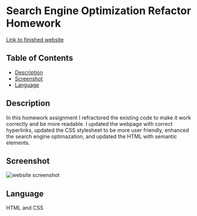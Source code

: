 # Search Engine Optimization Refactor Homework

[Link to finished website](https://lweine01.github.io/seo-refactor-exercise/)

## Table of Contents
- [Description](#Description)
- [Screenshot](#Screenshot)
- [Language](#language)


## Description
In this homework assignment I refractored the existing code to make it work correctly and be more readable. I updated the webpage with correct hyperlinks,
updated the CSS stylesheet to be more user friendly, enhanced the search engine optimazation, and updated the HTML with semantic elements.

## Screenshot
![website screenshot](./assets/images/screenshot.png)

## Language
HTML and CSS


